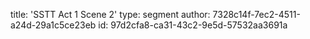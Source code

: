 title: 'SSTT Act 1 Scene 2'
type: segment
author: 7328c14f-7ec2-4511-a24d-29a1c5ce23eb
id: 97d2cfa8-ca31-43c2-9e5d-57532aa3691a
